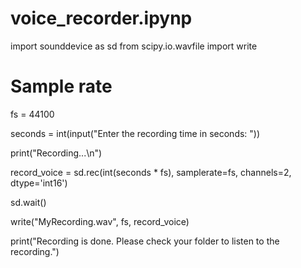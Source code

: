 # voice_recorder.ipynp
import sounddevice as sd
from scipy.io.wavfile import write

# Sample rate
fs = 44100

seconds = int(input("Enter the recording time in seconds: "))

print("Recording...\n")

record_voice = sd.rec(int(seconds * fs), samplerate=fs, channels=2, dtype='int16')

sd.wait()

write("MyRecording.wav", fs, record_voice)

print("Recording is done. Please check your folder to listen to the recording.")
